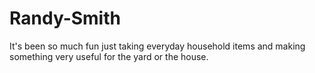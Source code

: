 # Randy-Smith
It's been so much fun just taking everyday household items and making something very useful for the yard or the house. 
